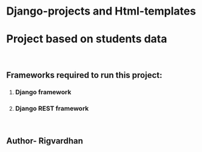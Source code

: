# Django-projects and Html-templates
<h1>Project based on students data</h1>
<br>
<h2>Frameworks required to run this project:</h2>
<ol>
  <li><h3>Django framework</h3></li>
  <li><h3>Django REST framework</h3></li>
</ol>
<br>
<h2>Author- Rigvardhan</h2>
